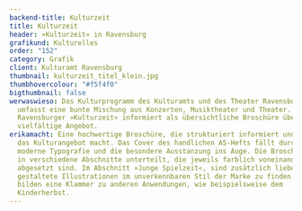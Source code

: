 ```yaml
---
backend-title: Kulturzeit
title: Kulturzeit
header: »Kulturzeit« in Ravensburg
grafikund: Kulturelles
order: "152"
category: Grafik
client: Kulturamt Ravensburg
thumbnail: kulturzeit_titel_klein.jpg
thumbhovercolour: "#f5f4f0"
bigthumbnail: false
werwaswieso: Das Kulturprogramm des Kulturamts und des Theater Ravensburg
  umfasst eine bunte Mischung aus Konzerten, Musiktheater und Theater. Die
  Ravensburger »Kulturzeit« informiert als übersichtliche Broschüre über dieses
  vielfältige Angebot.
erikamacht: Eine hochwertige Broschüre, die strukturiert informiert und Lust auf
  das Kulturangebot macht. Das Cover des handlichen A5-Hefts fällt durch seine
  moderne Typografie und die besondere Ausstanzung ins Auge. Die Broschüre ist
  in verschiedene Abschnitte unterteilt, die jeweils farblich voneinander
  abgesetzt sind. Im Abschnitt »Junge Spielzeit«, sind zusätzlich liebevoll
  gestaltete Illustrationen im unverkennbaren Stil der Marke zu finden. Diese
  bilden eine Klammer zu anderen Anwendungen, wie beispielsweise dem
  Kinderherbst.
---
```

